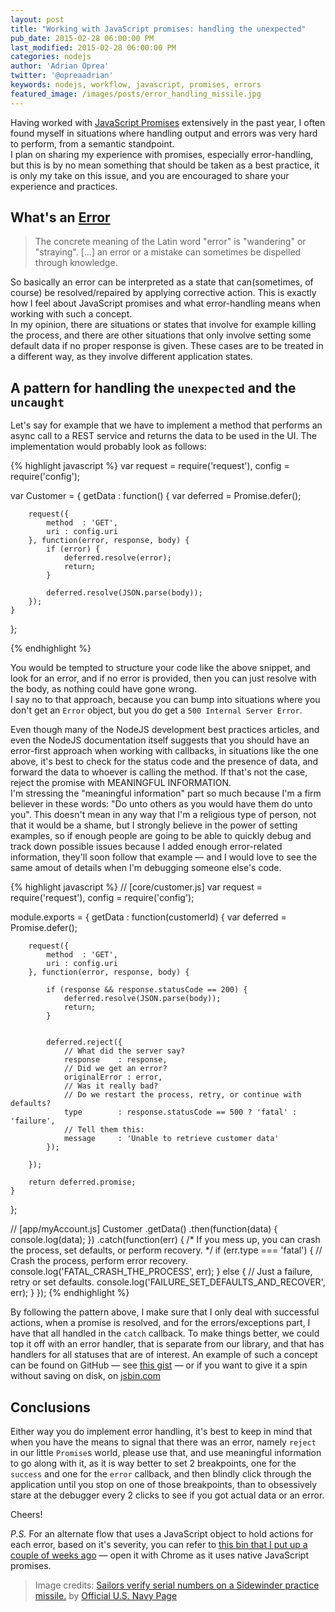 ```yaml
---
layout: post
title: "Working with JavaScript promises: handling the unexpected"
pub_date: 2015-02-28 06:00:00 PM
last_modified: 2015-02-28 06:00:00 PM
categories: nodejs
author: 'Adrian Oprea'
twitter: '@opreaadrian'
keywords: nodejs, workflow, javascript, promises, errors
featured_image: /images/posts/error_handling_missile.jpg
---
```


Having worked with [JavaScript Promises](https://developer.mozilla.org/en-US/docs/Web/JavaScript/Reference/Global_Objects/Promise) extensively in the past year, I often found myself in situations where handling output and errors was very hard to perform, from a semantic standpoint.  
I plan on sharing my experience with promises, especially error-handling, but this is by no mean something that should be taken as a best practice, it is only my take on this issue, and you are encouraged to share your experience and practices.

## What's an [Error](http://en.wikipedia.org/wiki/Error)
> The concrete meaning of the Latin word "error" is "wandering" or "straying". [...] an error or a mistake can sometimes be dispelled through knowledge.

So basically an error can be interpreted as a state that can(sometimes, of course) be resolved/repaired by applying corrective action. This is exactly how I feel about JavaScript promises and what error-handling means when working with such a concept.  
In my opinion, there are situations or states that involve for example killing the process, and there are other situations that only involve setting some default data if no proper response is given. These cases are to be treated in a different way, as they involve different application states.

## A pattern for handling the `unexpected` and the `uncaught`

Let's say for example that we have to implement a method that performs an async call to a REST service and returns the data to be used in the UI. The implementation    would probably look as follows:

{% highlight javascript %}
var request = require('request'),
    config  = require('config');

var Customer = {
    getData : function() {
        var deferred = Promise.defer();
        
        request({
            method  : 'GET',
            uri : config.uri
        }, function(error, response, body) {
            if (error) {
                deferred.resolve(error);
                return;
            }

            deferred.resolve(JSON.parse(body));
        });
    }
};

{% endhighlight %}

You would be tempted to structure your code like the above snippet, and look for an error, and if no error is provided, then you can just resolve with the body, as nothing could have gone wrong.  
I say no to that approach, because you can bump into situations where you don't get an `Error` object, but you do get a `500 Internal Server Error`. 

Even though many of the NodeJS development best practices articles, and even the NodeJS documentation itself suggests that you should have an error-first approach when working with callbacks, in situations like the one above, it's best to check for the status code and the presence of data, and forward the data to whoever is calling the method. If that's not the case, reject the promise with MEANINGFUL INFORMATION.  
I'm stressing the "meaningful information" part so much because I'm a firm believer in these words: "Do unto others as you would have them do unto you". This doesn't mean in any way that I'm a religious type of person, not that it would be a shame, but I strongly believe in the power of setting examples, so if enough people are going to be able to quickly debug and track down possible issues because I added enough error-related information, they'll soon follow that example &mdash; and I would love to see the same amout of details when I'm debugging someone else's code.

{% highlight javascript %}
// [core/customer.js]
var request = require('request'),
    config  = require('config');


module.exports = {
    getData : function(customerId) {
        var deferred = Promise.defer();

        request({
            method  : 'GET',
            uri : config.uri
        }, function(error, response, body) {

            if (response && response.statusCode == 200) {
                deferred.resolve(JSON.parse(body));
                return;
            }


            deferred.reject({
                // What did the server say?
                response    : response,
                // Did we get an error?
                originalError : error,
                // Was it really bad?
                // Do we restart the process, retry, or continue with defaults?
                type        : response.statusCode == 500 ? 'fatal' : 'failure',
                // Tell them this:
                message     : 'Unable to retrieve customer data'
            });

        });

        return deferred.promise;
    }
};

// [app/myAccount.js]
Customer
    .getData()
    .then(function(data) {
        console.log(data);
    })
    .catch(function(err) {
        /* 
        If you mess up, you can crash the process, 
        set defaults, or perform recovery.
        */
        if (err.type === 'fatal') {
            // Crash the process, perform error recovery.
            console.log('FATAL_CRASH_THE_PROCESS', err);
        } else {
            // Just a failure, retry or set defaults.
            console.log('FAILURE_SET_DEFAULTS_AND_RECOVER', err);
        }
    });
{% endhighlight %}

By following the pattern above, I make sure that I only deal with successful actions, when a promise is resolved, and for the errors/exceptions part, I have that all handled in the `catch` callback. To make things better, we could top it off with an error handler, that is separate from our library, and that has handlers for all statuses that are of interest. An example of such a concept can be found on GitHub &mdash; see [this gist](https://gist.github.com/opreaadrian/fac301833af8bcb2b8d5) &mdash; or if you want to give it a spin without saving on disk, on [jsbin.com](http://jsbin.com/yocese/1/edit?js,console)

## Conclusions

Either way you do implement error handling, it's best to keep in mind that when you have the means to signal that there was an error, namely `reject` in our little `Promise`s world, please use that, and use meaningful information to go along with it, as it is way better to set 2 breakpoints, one for the `success` and one for the `error` callback, and then blindly click through the application until you stop on one of those breakpoints, than to obsessively stare at the debugger every 2 clicks to see if you got actual data or an error.

Cheers!

*P.S.* For an alternate flow that uses a JavaScript object to hold actions for each error, based on it's severity, you can refer to [this bin that I put up a couple of weeks ago](http://jsbin.com/yocese/3/edit) &mdash; open it with Chrome as it uses native JavaScript promises.

> Image credits: [Sailors verify serial numbers on a Sidewinder practice missile.](https://flic.kr/p/r5cB7u) by [Official U.S. Navy Page](https://www.flickr.com/photos/42973403@N07/)
